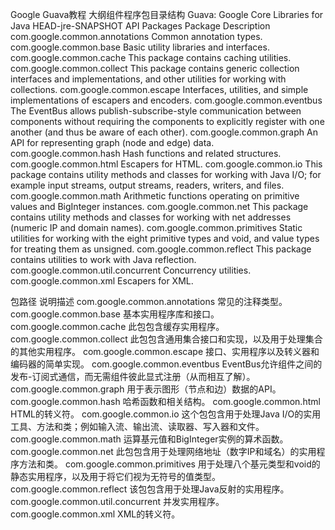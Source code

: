 Google Guava教程
大纲组件程序包目录结构
Guava: Google Core Libraries for Java HEAD-jre-SNAPSHOT API
Packages
Package                        	Description
com.google.common.annotations	  Common annotation types.
com.google.common.base	          Basic utility libraries and interfaces.
com.google.common.cache	          This package contains caching utilities.
com.google.common.collect	      This package contains generic collection interfaces and implementations, and other utilities for working with collections.
com.google.common.escape	      Interfaces, utilities, and simple implementations of escapers and encoders.
com.google.common.eventbus	      The EventBus allows publish-subscribe-style communication between components without requiring the components to explicitly register with one another (and thus be aware of each other).
com.google.common.graph	          An API for representing graph (node and edge) data.
com.google.common.hash	          Hash functions and related structures.
com.google.common.html	          Escapers for HTML.
com.google.common.io	          This package contains utility methods and classes for working with Java I/O; for example input streams, output streams, readers, writers, and files.
com.google.common.math	          Arithmetic functions operating on primitive values and BigInteger instances.
com.google.common.net	          This package contains utility methods and classes for working with net addresses (numeric IP and domain names).
com.google.common.primitives	  Static utilities for working with the eight primitive types and void, and value types for treating them as unsigned.
com.google.common.reflect	      This package contains utilities to work with Java reflection.
com.google.common.util.concurrent Concurrency utilities.
com.google.common.xml	          Escapers for XML.


包路径                             说明描述
com.google.common.annotations	  常见的注释类型。
com.google.common.base	          基本实用程序库和接口。
com.google.common.cache	          此包包含缓存实用程序。
com.google.common.collect	      此包包含通用集合接口和实现，以及用于处理集合的其他实用程序。
com.google.common.escape	      接口、实用程序以及转义器和编码器的简单实现。
com.google.common.eventbus	      EventBus允许组件之间的发布-订阅式通信，而无需组件彼此显式注册（从而相互了解）。
com.google.common.graph	          用于表示图形（节点和边）数据的API。
com.google.common.hash	          哈希函数和相关结构。
com.google.common.html	          HTML的转义符。
com.google.common.io	          这个包包含用于处理Java I/O的实用工具、方法和类；例如输入流、输出流、读取器、写入器和文件。
com.google.common.math	          运算基元值和BigInteger实例的算术函数。
com.google.common.net	          此包包含用于处理网络地址（数字IP和域名）的实用程序方法和类。
com.google.common.primitives	  用于处理八个基元类型和void的静态实用程序，以及用于将它们视为无符号的值类型。
com.google.common.reflect	      该包包含用于处理Java反射的实用程序。
com.google.common.util.concurrent 并发实用程序。
com.google.common.xml             XML的转义符。